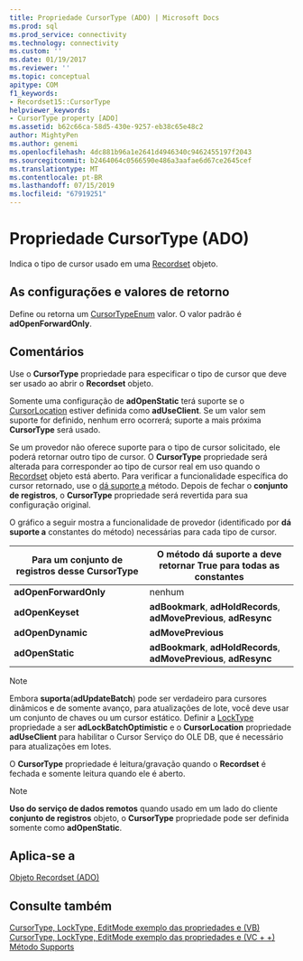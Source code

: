 ```yaml
---
title: Propriedade CursorType (ADO) | Microsoft Docs
ms.prod: sql
ms.prod_service: connectivity
ms.technology: connectivity
ms.custom: ''
ms.date: 01/19/2017
ms.reviewer: ''
ms.topic: conceptual
apitype: COM
f1_keywords:
- Recordset15::CursorType
helpviewer_keywords:
- CursorType property [ADO]
ms.assetid: b62c66ca-58d5-430e-9257-eb38c65e48c2
author: MightyPen
ms.author: genemi
ms.openlocfilehash: 4dc881b96a1e2641d4946340c9462455197f2043
ms.sourcegitcommit: b2464064c0566590e486a3aafae6d67ce2645cef
ms.translationtype: MT
ms.contentlocale: pt-BR
ms.lasthandoff: 07/15/2019
ms.locfileid: "67919251"
---
```

# <a name="cursortype-property-ado"></a>Propriedade CursorType (ADO)
Indica o tipo de cursor usado em uma [Recordset](../../../ado/reference/ado-api/recordset-object-ado.md) objeto.  
  
## <a name="settings-and-return-values"></a>As configurações e valores de retorno  
 Define ou retorna um [CursorTypeEnum](../../../ado/reference/ado-api/cursortypeenum.md) valor. O valor padrão é **adOpenForwardOnly**.  
  
## <a name="remarks"></a>Comentários  
 Use o **CursorType** propriedade para especificar o tipo de cursor que deve ser usado ao abrir o **Recordset** objeto.  
  
 Somente uma configuração de **adOpenStatic** terá suporte se o [CursorLocation](../../../ado/reference/ado-api/cursorlocation-property-ado.md) estiver definida como **adUseClient**. Se um valor sem suporte for definido, nenhum erro ocorrerá; suporte a mais próxima **CursorType** será usado.  
  
 Se um provedor não oferece suporte para o tipo de cursor solicitado, ele poderá retornar outro tipo de cursor. O **CursorType** propriedade será alterada para corresponder ao tipo de cursor real em uso quando o [Recordset](../../../ado/reference/ado-api/recordset-object-ado.md) objeto está aberto. Para verificar a funcionalidade específica do cursor retornado, use o [dá suporte a](../../../ado/reference/ado-api/supports-method.md) método. Depois de fechar o **conjunto de registros**, o **CursorType** propriedade será revertida para sua configuração original.  
  
 O gráfico a seguir mostra a funcionalidade de provedor (identificado por **dá suporte a** constantes do método) necessárias para cada tipo de cursor.  
  
|Para um conjunto de registros desse CursorType|O método dá suporte a deve retornar True para todas as constantes|  
|----------------------------------------|---------------------------------------------------------------------|  
|**adOpenForwardOnly**|nenhum|  
|**adOpenKeyset**|**adBookmark**, **adHoldRecords**, **adMovePrevious**, **adResync**|  
|**adOpenDynamic**|**adMovePrevious**|  
|**adOpenStatic**|**adBookmark**, **adHoldRecords**, **adMovePrevious**, **adResync**|  
  
> [!NOTE]
>  Embora **suporta**(**adUpdateBatch**) pode ser verdadeiro para cursores dinâmicos e de somente avanço, para atualizações de lote, você deve usar um conjunto de chaves ou um cursor estático. Definir a [LockType](../../../ado/reference/ado-api/locktype-property-ado.md) propriedade a ser **adLockBatchOptimistic** e o **CursorLocation** propriedade **adUseClient** para habilitar o Cursor Serviço do OLE DB, que é necessário para atualizações em lotes.  
  
 O **CursorType** propriedade é leitura/gravação quando o **Recordset** é fechada e somente leitura quando ele é aberto.  
  
> [!NOTE]
>  **Uso do serviço de dados remotos** quando usado em um lado do cliente **conjunto de registros** objeto, o **CursorType** propriedade pode ser definida somente como **adOpenStatic**.  
  
## <a name="applies-to"></a>Aplica-se a  
 [Objeto Recordset (ADO)](../../../ado/reference/ado-api/recordset-object-ado.md)  
  
## <a name="see-also"></a>Consulte também  
 [CursorType, LockType, EditMode exemplo das propriedades e (VB)](../../../ado/reference/ado-api/cursortype-locktype-and-editmode-properties-example-vb.md)   
 [CursorType, LockType, EditMode exemplo das propriedades e (VC + +)](../../../ado/reference/ado-api/cursortype-locktype-and-editmode-properties-example-vc.md)   
 [Método Supports](../../../ado/reference/ado-api/supports-method.md)
